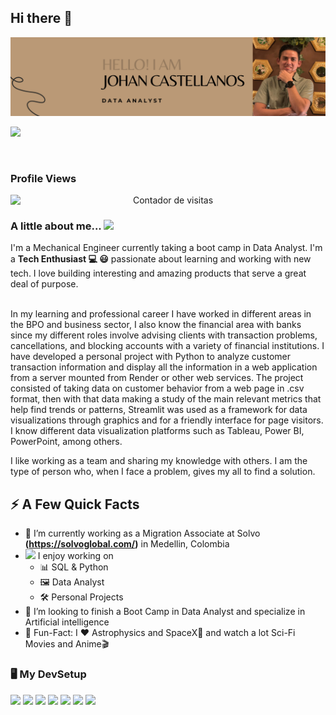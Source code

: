 ## Hi there 👋

<div id="header" align="center">
  <img decoding="async" src="Banner Linkedln.png" width="800"/>
</div>

[![](https://img.shields.io/badge/LinkedIn-0077B5?style=for-the-badge&logo=linkedin&logoColor=white)](https://www.linkedin.com/in/johan-sebasti%C3%A1n-castellanos-%C3%A1vila-87306a115/)

<div id="badges" align="center">
<img decoding="async" src="https://visitor-badge-reloaded.herokuapp.com/badge?page_id=JohanSebax&color=00cf00" alt=""/>
</div>

<h3><strong>Profile Views</strong></h3>
  <p align="center">
  <img src="https://profile-counter.glitch.me/JohanSebax/count.svg" alt="Contador de visitas" style="display: block; margin: 0 auto;" />
</p>

### A little about me...  <img src="https://media.giphy.com/media/VgCDAzcKvsR6OM0uWg/giphy.gif" width="50"> 

I'm a Mechanical Engineer currently taking a boot camp in Data Analyst. I'm a **Tech Enthusiast 💻 😃** passionate about learning and working with new tech. I love building interesting and amazing products that serve a great deal of purpose. <br/><br/>

In my learning and professional career I have worked in different areas in the BPO and business sector, I also know the financial area with banks since my different roles involve advising clients with transaction problems, cancellations, and blocking accounts with a variety of financial institutions. I have developed a personal project with Python to analyze customer transaction information and display all the information in a web application from a server mounted from Render or other web services. The project consisted of taking data on customer behavior from a web page in .csv format, then with that data making a study of the main relevant metrics that help find trends or patterns, Streamlit was used as a framework for data visualizations through
graphics and for a friendly interface for page visitors. I know different data visualization platforms such as Tableau, Power BI, PowerPoint, among others.

I like working as a team and sharing my knowledge with others. I am the type of person who, when I face a problem, gives my all to find a solution.

## ⚡️ A Few Quick Facts

- 🔭 I’m currently working as a Migration Associate at Solvo **(https://solvoglobal.com/)** in Medellin, Colombia 
- <img src="https://media.giphy.com/media/WUlplcMpOCEmTGBtBW/giphy.gif" width="30">  I enjoy working on
  - 📊 SQL & Python
  - 🖼 Data Analyst
  - 🛠 Personal Projects
- 👯 I’m looking to finish a Boot Camp in Data Analyst and specialize in Artificial intelligence 
- 🎉 Fun-Fact: I ❤️ Astrophysics and SpaceX🚀 and watch a lot Sci-Fi Movies and Anime🎬

### 🖥️ My DevSetup
<img src="https://img.shields.io/badge/Legion-555555.svg?&style=flat-square&logo=Lenovo&logoColor=E2231A"> <img src="https://img.shields.io/badge/Windows-555555.svg?&style=flat-square&logo=windows&logoColor=0078D6"> <img src="https://img.shields.io/badge/Chrome-555555.svg?&style=flat-square&logo=google-chrome&logoColor=FABC0C"> <img src="https://img.shields.io/badge/VS Code-555555?style=flat-square&logo=visual-studio-code&logoColor=007ACC"> <img src="https://img.shields.io/badge/Terminal-555555.svg?&style=flat-square&logo=powershell&logoColor=white"> <img src="https://img.shields.io/badge/Jupyter-555555.svg?&style=flat-square&logo=jupyter&logoColor=F37626"> <img src="https://img.shields.io/badge/Spotify-555555.svg?&style=flat-square&logo=spotify&logoColor=1ED760">




  
<!--
**JohanSebax/JohanSebax** is a ✨ _special_ ✨ repository because its `README.md` (this file) appears on your GitHub profile.

Here are some ideas to get you started:

- 🔭 I’m currently working on ...
- 🌱 I’m currently learning ...
- 👯 I’m looking to collaborate on ...
- 🤔 I’m looking for help with ...
- 💬 Ask me about ...
- 📫 How to reach me: ...
- 😄 Pronouns: ...
- ⚡ Fun fact: ...
-->
